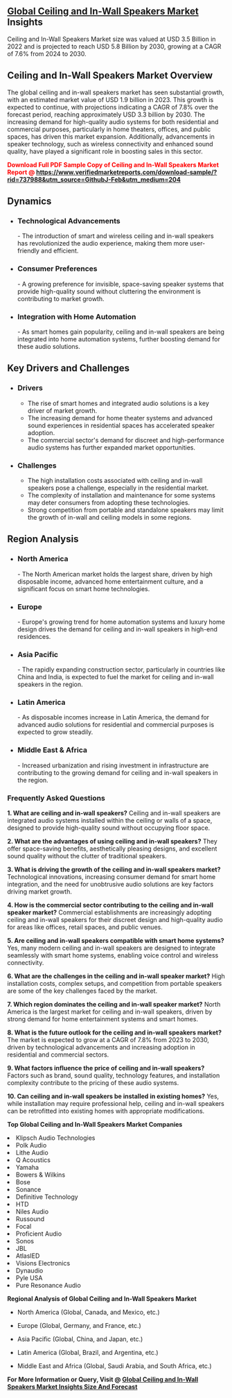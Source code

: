 <h2><a href="https://www.verifiedmarketreports.com/download-sample/?rid=737988&amp;utm_source=GithubJ&amp;utm_medium=204" target="_blank">Global Ceiling and In-Wall Speakers Market</a> Insights</h2><p>Ceiling and In-Wall Speakers Market size was valued at USD 3.5 Billion in 2022 and is projected to reach USD 5.8 Billion by 2030, growing at a CAGR of 7.6% from 2024 to 2030.</p><p> <h2>Ceiling and In-Wall Speakers Market Overview</h2> <p>The global ceiling and in-wall speakers market has seen substantial growth, with an estimated market value of USD 1.9 billion in 2023. This growth is expected to continue, with projections indicating a CAGR of 7.8% over the forecast period, reaching approximately USD 3.3 billion by 2030. The increasing demand for high-quality audio systems for both residential and commercial purposes, particularly in home theaters, offices, and public spaces, has driven this market expansion. Additionally, advancements in speaker technology, such as wireless connectivity and enhanced sound quality, have played a significant role in boosting sales in this sector.</p> <p><strong><p><span class=""><span style="color: #ff0000;"><strong>Download Full PDF Sample Copy of Ceiling and In-Wall Speakers Market Report</strong> @ </span><a href="https://www.verifiedmarketreports.com/download-sample/?rid=737988&amp;utm_source=GithubJ-Feb&amp;utm_medium=204" target="_blank">https://www.verifiedmarketreports.com/download-sample/?rid=737988&amp;utm_source=GithubJ-Feb&amp;utm_medium=204</a></span></p></strong></p> <h2>Dynamics</h2> <ul> <li><h3>Technological Advancements</h3> - The introduction of smart and wireless ceiling and in-wall speakers has revolutionized the audio experience, making them more user-friendly and efficient.</li> <li><h3>Consumer Preferences</h3> - A growing preference for invisible, space-saving speaker systems that provide high-quality sound without cluttering the environment is contributing to market growth.</li> <li><h3>Integration with Home Automation</h3> - As smart homes gain popularity, ceiling and in-wall speakers are being integrated into home automation systems, further boosting demand for these audio solutions.</li> </ul> <h2>Key Drivers and Challenges</h2> <ul> <li><h3>Drivers</h3> <ul> <li>The rise of smart homes and integrated audio solutions is a key driver of market growth.</li> <li>The increasing demand for home theater systems and advanced sound experiences in residential spaces has accelerated speaker adoption.</li> <li>The commercial sector's demand for discreet and high-performance audio systems has further expanded market opportunities.</li> </ul> </li> <li><h3>Challenges</h3> <ul> <li>The high installation costs associated with ceiling and in-wall speakers pose a challenge, especially in the residential market.</li> <li>The complexity of installation and maintenance for some systems may deter consumers from adopting these technologies.</li> <li>Strong competition from portable and standalone speakers may limit the growth of in-wall and ceiling models in some regions.</li> </ul> </li> </ul> <h2>Region Analysis</h2> <ul> <li><h3>North America</h3> - The North American market holds the largest share, driven by high disposable income, advanced home entertainment culture, and a significant focus on smart home technologies.</li> <li><h3>Europe</h3> - Europe's growing trend for home automation systems and luxury home design drives the demand for ceiling and in-wall speakers in high-end residences.</li> <li><h3>Asia Pacific</h3> - The rapidly expanding construction sector, particularly in countries like China and India, is expected to fuel the market for ceiling and in-wall speakers in the region.</li> <li><h3>Latin America</h3> - As disposable incomes increase in Latin America, the demand for advanced audio solutions for residential and commercial purposes is expected to grow steadily.</li> <li><h3>Middle East & Africa</h3> - Increased urbanization and rising investment in infrastructure are contributing to the growing demand for ceiling and in-wall speakers in the region.</li> </ul> <h3>Frequently Asked Questions</h3> <p><strong>1. What are ceiling and in-wall speakers?</strong> Ceiling and in-wall speakers are integrated audio systems installed within the ceiling or walls of a space, designed to provide high-quality sound without occupying floor space.</p> <p><strong>2. What are the advantages of using ceiling and in-wall speakers?</strong> They offer space-saving benefits, aesthetically pleasing designs, and excellent sound quality without the clutter of traditional speakers.</p> <p><strong>3. What is driving the growth of the ceiling and in-wall speakers market?</strong> Technological innovations, increasing consumer demand for smart home integration, and the need for unobtrusive audio solutions are key factors driving market growth.</p> <p><strong>4. How is the commercial sector contributing to the ceiling and in-wall speaker market?</strong> Commercial establishments are increasingly adopting ceiling and in-wall speakers for their discreet design and high-quality audio for areas like offices, retail spaces, and public venues.</p> <p><strong>5. Are ceiling and in-wall speakers compatible with smart home systems?</strong> Yes, many modern ceiling and in-wall speakers are designed to integrate seamlessly with smart home systems, enabling voice control and wireless connectivity.</p> <p><strong>6. What are the challenges in the ceiling and in-wall speaker market?</strong> High installation costs, complex setups, and competition from portable speakers are some of the key challenges faced by the market.</p> <p><strong>7. Which region dominates the ceiling and in-wall speaker market?</strong> North America is the largest market for ceiling and in-wall speakers, driven by strong demand for home entertainment systems and smart homes.</p> <p><strong>8. What is the future outlook for the ceiling and in-wall speakers market?</strong> The market is expected to grow at a CAGR of 7.8% from 2023 to 2030, driven by technological advancements and increasing adoption in residential and commercial sectors.</p> <p><strong>9. What factors influence the price of ceiling and in-wall speakers?</strong> Factors such as brand, sound quality, technology features, and installation complexity contribute to the pricing of these audio systems.</p> <p><strong>10. Can ceiling and in-wall speakers be installed in existing homes?</strong> Yes, while installation may require professional help, ceiling and in-wall speakers can be retrofitted into existing homes with appropriate modifications.</p> </p><p><strong>Top Global Ceiling and In-Wall Speakers Market Companies</strong></p><div data-test-id=""><p><li>Klipsch Audio Technologies</li><li> Polk Audio</li><li> Lithe Audio</li><li> Q Acoustics</li><li> Yamaha</li><li> Bowers & Wilkins</li><li> Bose</li><li> Sonance</li><li> Definitive Technology</li><li> HTD</li><li> Niles Audio</li><li> Russound</li><li> Focal</li><li> Proficient Audio</li><li> Sonos</li><li> JBL</li><li> AtlasIED</li><li> Visions Electronics</li><li> Dynaudio</li><li> Pyle USA</li><li> Pure Resonance Audio</li></p><div><strong>Regional Analysis of&nbsp;Global Ceiling and In-Wall Speakers Market</strong></div><ul><li dir="ltr"><p dir="ltr">North America&nbsp;(Global, Canada, and Mexico, etc.)</p></li><li dir="ltr"><p dir="ltr">Europe (Global, Germany, and France, etc.)</p></li><li dir="ltr"><p dir="ltr">Asia Pacific&nbsp;(Global, China, and Japan, etc.)</p></li><li dir="ltr"><p dir="ltr">Latin America&nbsp;(Global, Brazil, and Argentina, etc.)</p></li><li dir="ltr">Middle East and Africa&nbsp;(Global, Saudi Arabia, and South Africa, etc.)</li></ul><p><strong>For More Information or Query, Visit @&nbsp;</strong><strong><a href="https://www.verifiedmarketreports.com/product/ceiling-and-in-wall-speakers-market/?utm_source=GithubJ&amp;utm_medium=204" target="_blank">Global Ceiling and In-Wall Speakers Market Insights Size And Forecast</a></strong></p></div>
